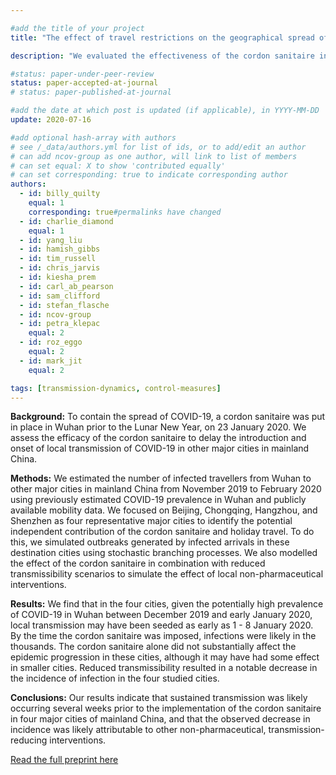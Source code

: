 ```yaml
---

#add the title of your project
title: "The effect of travel restrictions on the geographical spread of COVID-19 between large cities in China: a modelling study"

description: "We evaluated the effectiveness of the cordon sanitaire in Wuhan to delay or prevent outbreaks of COVID-19 in other major cities in mainland China."

#status: paper-under-peer-review
status: paper-accepted-at-journal
# status: paper-published-at-journal

#add the date at which post is updated (if applicable), in YYYY-MM-DD
update: 2020-07-16

#add optional hash-array with authors
# see /_data/authors.yml for list of ids, or to add/edit an author
# can add ncov-group as one author, will link to list of members
# can set equal: X to show 'contributed equally'
# can set corresponding: true to indicate corresponding author 
authors:
  - id: billy_quilty
    equal: 1
    corresponding: true#permalinks have changed
  - id: charlie_diamond
    equal: 1
  - id: yang_liu
  - id: hamish_gibbs
  - id: tim_russell
  - id: chris_jarvis
  - id: kiesha_prem
  - id: carl_ab_pearson
  - id: sam_clifford
  - id: stefan_flasche
  - id: ncov-group
  - id: petra_klepac
    equal: 2
  - id: roz_eggo
    equal: 2
  - id: mark_jit
    equal: 2

tags: [transmission-dynamics, control-measures]
---
```


**Background:** To contain the spread of COVID-19, a cordon sanitaire was put in place in Wuhan prior to the Lunar New Year, on 23 January 2020. We assess the efficacy of the cordon sanitaire to delay the introduction and onset of local transmission of COVID-19 in other major cities in mainland China.

**Methods:** We estimated the number of infected travellers from Wuhan to other major cities in mainland China from November 2019 to February 2020 using previously estimated COVID-19 prevalence in Wuhan and publicly available mobility data. We focused on Beijing, Chongqing, Hangzhou, and Shenzhen as four representative major cities to identify the potential independent contribution of the cordon sanitaire and holiday travel. To do this, we simulated outbreaks generated by infected arrivals in these destination cities using stochastic branching processes. We also modelled the effect of the cordon sanitaire in combination with reduced transmissibility scenarios to simulate the effect of local non-pharmaceutical interventions.

**Results:** We find that in the four cities, given the potentially high prevalence of COVID-19 in Wuhan between December 2019 and early January 2020, local transmission may have been seeded as early as 1 - 8 January 2020. By the time the cordon sanitaire was imposed, infections were likely in the thousands. The cordon sanitaire alone did not substantially affect the epidemic progression in these cities, although it may have had some effect in smaller cities. Reduced transmissibility resulted in a notable decrease in the incidence of infection in the four studied cities.

**Conclusions:** Our results indicate that sustained transmission was likely occurring several weeks prior to the implementation of the cordon sanitaire in four major cities of mainland China, and that the observed decrease in incidence was likely attributable to other non-pharmaceutical, transmission-reducing interventions. 

[Read the full preprint here](reports/wuhan-travel_restrictions-preprint-2020_07_16.pdf)
